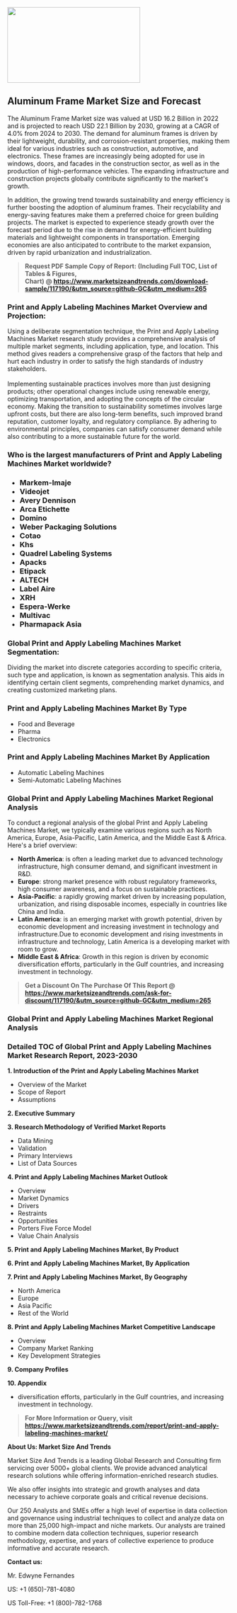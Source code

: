 <p><img class="alignnone size-medium wp-image-20088" src="https://ffe5etoiles.com/wp-content/uploads/2024/12/MST1-300x171.png" alt="" width="300" height="171" /></p><h2>Aluminum Frame Market Size and Forecast</h2><p>The Aluminum Frame Market size was valued at USD 16.2 Billion in 2022 and is projected to reach USD 22.1 Billion by 2030, growing at a CAGR of 4.0% from 2024 to 2030. The demand for aluminum frames is driven by their lightweight, durability, and corrosion-resistant properties, making them ideal for various industries such as construction, automotive, and electronics. These frames are increasingly being adopted for use in windows, doors, and facades in the construction sector, as well as in the production of high-performance vehicles. The expanding infrastructure and construction projects globally contribute significantly to the market's growth.</p><p>In addition, the growing trend towards sustainability and energy efficiency is further boosting the adoption of aluminum frames. Their recyclability and energy-saving features make them a preferred choice for green building projects. The market is expected to experience steady growth over the forecast period due to the rise in demand for energy-efficient building materials and lightweight components in transportation. Emerging economies are also anticipated to contribute to the market expansion, driven by rapid urbanization and industrialization.</p></p><blockquote id="" class=""><strong>Request PDF Sample Copy of Report: (Including Full TOC, List of Tables &amp; Figures, Chart)&nbsp;@&nbsp;<strong><a href="https://www.marketsizeandtrends.com/download-sample/117190/&utm_source=github-GC&utm_medium=265" target="_blank">https://www.marketsizeandtrends.com/download-sample/117190/&utm_source=github-GC&utm_medium=265</a></strong></strong></blockquote><h3 id="" class="">Print and Apply Labeling Machines Market&nbsp;Overview and Projection:</h3><p id="" class="">Using a deliberate segmentation technique, the Print and Apply Labeling Machines Market research study provides a comprehensive analysis of multiple market segments, including application, type, and location. This method gives readers a comprehensive grasp of the factors that help and hurt each industry in order to satisfy the high standards of industry stakeholders. <br /> <br />Implementing sustainable practices involves more than just designing products; other operational changes include using renewable energy, optimizing transportation, and adopting the concepts of the circular economy. Making the transition to sustainability sometimes involves large upfront costs, but there are also long-term benefits, such improved brand reputation, customer loyalty, and regulatory compliance. By adhering to environmental principles, companies can satisfy consumer demand while also contributing to a more sustainable future for the world.</p><h3 id="" class="">Who is the largest manufacturers of&nbsp;Print and Apply Labeling Machines Market worldwide?</h3><h3 class=""><p><ul><li>Markem-Imaje </li><li> Videojet </li><li> Avery Dennison </li><li> Arca Etichette </li><li> Domino </li><li> Weber Packaging Solutions </li><li> Cotao </li><li> Khs </li><li> Quadrel Labeling Systems </li><li> Apacks </li><li> Etipack </li><li> ALTECH </li><li> Label Aire </li><li> XRH </li><li> Espera-Werke </li><li> Multivac </li><li> Pharmapack Asia</li></ul></p></h3><h3 id="" class="">Global&nbsp;Print and Apply Labeling Machines Market Segmentation:</h3><p id="" class="">Dividing the market into discrete categories according to specific criteria, such type and application, is known as segmentation analysis. This aids in identifying certain client segments, comprehending market dynamics, and creating customized marketing plans.</p><h3 id="" class="">Print and Apply Labeling Machines Market&nbsp;By Type</h3><p><p><ul><li>Food and Beverage </li><li> Pharma </li><li> Electronics</p></li></ul></p></p><h3 id="" class="">Print and Apply Labeling Machines Market&nbsp;By Application</h3><p class=""><p><ul><li>Automatic Labeling Machines </li><li> Semi-Automatic Labeling Machines</li></ul></p></p><h3 id="" class="">Global Print and Apply Labeling Machines Market Regional Analysis</h3><p id="" class="">To conduct a regional analysis of the global Print and Apply Labeling Machines Market, we typically examine various regions such as North America, Europe, Asia-Pacific, Latin America, and the Middle East &amp; Africa. Here's a brief overview:</p><ul><li><strong>North America</strong>: is often a leading market due to advanced technology infrastructure, high consumer demand, and significant investment in R&amp;D.</li><li><strong>Europe</strong>: strong market presence with robust regulatory frameworks, high consumer awareness, and a focus on sustainable practices.</li><li><strong>Asia-Pacific</strong>: a rapidly growing market driven by increasing population, urbanization, and rising disposable incomes, especially in countries like China and India.</li><li><strong>Latin America</strong>: is an emerging market with growth potential, driven by economic development and increasing investment in technology and infrastructure.Due to economic development and rising investments in infrastructure and technology, Latin America is a developing market with room to grow.</li><li><strong>Middle East &amp; Africa</strong>: Growth in this region is driven by economic diversification efforts, particularly in the Gulf countries, and increasing investment in technology.</li></ul><blockquote id="" class=""><strong>Get a Discount On The Purchase Of This Report @ <strong><a href="https://www.marketsizeandtrends.com/ask-for-discount/117190/&utm_source=github-GC&utm_medium=265" target="_blank">https://www.marketsizeandtrends.com/ask-for-discount/117190/&utm_source=github-GC&utm_medium=265</a></strong></strong></blockquote><h3 id="" class="">Global Print and Apply Labeling Machines Market Regional Analysis</h3><h3 id="" class="">Detailed TOC of Global Print and Apply Labeling Machines Market Research Report, 2023-2030</h3><p id="" class=""><strong>1. Introduction of the Print and Apply Labeling Machines Market</strong></p><ul><li>Overview of the Market</li><li>Scope of Report</li><li>Assumptions</li></ul><p id="" class=""><strong>2. Executive Summary</strong></p><p id="" class=""><strong>3. Research Methodology of Verified Market Reports</strong></p><ul><li>Data Mining</li><li>Validation</li><li>Primary Interviews</li><li>List of Data Sources</li></ul><p id="" class=""><strong>4. Print and Apply Labeling Machines Market Outlook</strong></p><ul><li>Overview</li><li>Market Dynamics</li><li>Drivers</li><li>Restraints</li><li>Opportunities</li><li>Porters Five Force Model</li><li>Value Chain Analysis</li></ul><p id="" class=""><strong>5. Print and Apply Labeling Machines Market, By Product</strong></p><p id="" class=""><strong>6. Print and Apply Labeling Machines Market, By Application</strong></p><p id="" class=""><strong>7. Print and Apply Labeling Machines Market, By Geography</strong></p><ul><li>North America</li><li>Europe</li><li>Asia Pacific</li><li>Rest of the World</li></ul><p id="" class=""><strong>8. Print and Apply Labeling Machines Market Competitive Landscape</strong></p><ul><li>Overview</li><li>Company Market Ranking</li><li>Key Development Strategies</li></ul><p id="" class=""><strong>9. Company Profiles</strong></p><p id="" class=""><strong>10. Appendix</strong></p><ul><li>diversification efforts, particularly in the Gulf countries, and increasing investment in technology.</li></ul><blockquote id="" class=""><strong>For More Information or Query, visit <strong><strong><a href="https://www.marketsizeandtrends.com/report/print-and-apply-labeling-machines-market/" target="_blank">https://www.marketsizeandtrends.com/report/print-and-apply-labeling-machines-market/</a></strong></strong></strong></blockquote><p id="" class=""><strong>About Us: Market Size And Trends</strong></p><p id="" class="">Market Size And Trends is a leading Global Research and Consulting firm servicing over 5000+ global clients. We provide advanced analytical research solutions while offering information-enriched research studies.</p><p id="" class="">We also offer insights into strategic and growth analyses and data necessary to achieve corporate goals and critical revenue decisions.</p><p id="" class="">Our 250 Analysts and SMEs offer a high level of expertise in data collection and governance using industrial techniques to collect and analyze data on more than 25,000 high-impact and niche markets. Our analysts are trained to combine modern data collection techniques, superior research methodology, expertise, and years of collective experience to produce informative and accurate research.</p><p id="" class=""><strong>Contact us:</strong></p><p id="" class="">Mr. Edwyne Fernandes</p><p id="" class="">US: +1 (650)-781-4080</p><p id="" class="">US Toll-Free: +1 (800)-782-1768</p>
